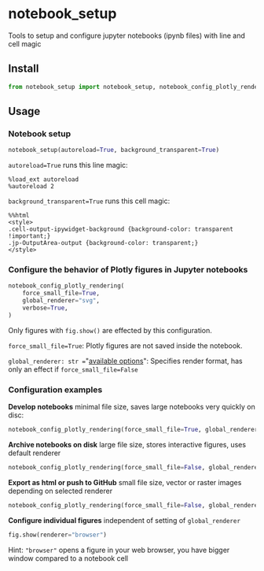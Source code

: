 # notebook_setup

Tools to setup and configure jupyter notebooks (ipynb files) with line and cell magic

## Install

```python
from notebook_setup import notebook_setup, notebook_config_plotly_rendering
```

## Usage

### Notebook setup

```python
notebook_setup(autoreload=True, background_transparent=True)
```

`autoreload=True` runs this line magic:

```
%load_ext autoreload
%autoreload 2
```

`background_transparent=True` runs this cell magic:

```
%%html
<style>
.cell-output-ipywidget-background {background-color: transparent !important;}
.jp-OutputArea-output {background-color: transparent;}
</style>
```

### Configure the behavior of Plotly figures in Jupyter notebooks

```python
notebook_config_plotly_rendering(
    force_small_file=True,
    global_renderer="svg",
    verbose=True,
)
```

Only figures with `fig.show()` are effected by this configuration.

`force_small_file=True`:  Plotly figures are not saved inside the notebook.

`global_renderer: str =`"[available options](https://plotly.com/python/renderers/)": Specifies render format, has only an effect if `force_small_file=False`

### Configuration examples

**Develop notebooks** minimal file size, saves large notebooks very quickly on disc:

```python
notebook_config_plotly_rendering(force_small_file=True, global_renderer="svg")
```

**Archive notebooks on disk**  large file size, stores interactive figures, uses default renderer

```python
notebook_config_plotly_rendering(force_small_file=False, global_renderer=None)
```

**Export as html or push to GitHub**  small file size, vector or raster images depending on selected renderer

```python
notebook_config_plotly_rendering(force_small_file=False, global_renderer="svg")
```

**Configure individual figures**  independent of setting of `global_renderer`

```python
fig.show(renderer="browser")
```

Hint: `"browser"` opens a figure in your web browser, you have bigger window compared to a notebook cell
